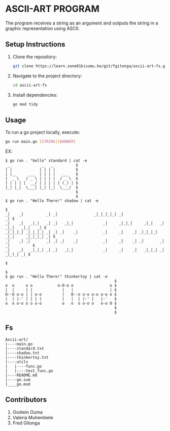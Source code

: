 # ASCII-ART PROGRAM

The program receives a string as an argument and outputs the string in a graphic representation using ASCII.

## Setup Instructions

1. Clone the repository:
   ```sh
   git clone https://learn.zone01kisumu.ke/git/fgitonga/ascii-art-fs.git
   ```
   
2. Navigate to the project directory:
   ```sh
   cd ascii-art-fs
   ```
   
3. Install dependencies:
   ```sh
   go mod tidy
   ```

## Usage

To run a go project locally, execute:
  ```sh
  go run main.go [STRING][BANNER]
  ```
EX:

```
$ go run . "hello" standard | cat -e
 _              _   _          $
| |            | | | |         $
| |__     ___  | | | |   ___   $
|  _ \   / _ \ | | | |  / _ \  $
| | | | |  __/ | | | | | (_) | $
|_| |_|  \___| |_| |_|  \___/  $
                               $
                               $
$ go run . "Hello There!" shadow | cat -e
                                                                                         $
_|    _|          _| _|                _|_|_|_|_| _|                                  _| $
_|    _|   _|_|   _| _|   _|_|             _|     _|_|_|     _|_|   _|  _|_|   _|_|   _| $
_|_|_|_| _|_|_|_| _| _| _|    _|           _|     _|    _| _|_|_|_| _|_|     _|_|_|_| _| $
_|    _| _|       _| _| _|    _|           _|     _|    _| _|       _|       _|          $
_|    _|   _|_|_| _| _|   _|_|             _|     _|    _|   _|_|_| _|         _|_|_| _| $
                                                                                         $
                                                                                         $
$ go run . "Hello There!" thinkertoy | cat -e
                                                $
o  o     o o           o-O-o o                o $
|  |     | |             |   |                | $
O--O o-o | | o-o         |   O--o o-o o-o o-o o $
|  | |-' | | | |         |   |  | |-' |   |-'   $
o  o o-o o o o-o         o   o  o o-o o   o-o O $
                                                $
                                                $
```

## Fs
```
Ascii-art/
|----main.go
|----standard.txt
|----shadow.txt
|----thinkertoy.txt
|----utils
|   |----func.go
|   |----test_func.go
|----README.md
|----go.sum
|____go.mod
```
## Contributors
1. Godwin Ouma
2. Valeria Muhembele
3. Fred Gitonga
